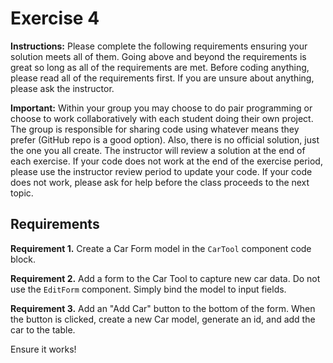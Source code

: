 # Exercise 4

**Instructions:** Please complete the following requirements ensuring your solution meets all of them. Going above and beyond the requirements is great so long as all of the requirements are met. Before coding anything, please read all of the requirements first. If you are unsure about anything, please ask the instructor.

**Important:** Within your group you may choose to do pair programming or choose to work collaboratively with each student doing their own project. The group is responsible for sharing code using whatever means they prefer (GitHub repo is a good option). Also, there is no official solution, just the one you all create. The instructor will review a solution at the end of each exercise. If your code does not work at the end of the exercise period, please use the instructor review period to update your code. If your code does not work, please ask for help before the class proceeds to the next topic.

## Requirements

**Requirement 1.** Create a Car Form model in the `CarTool` component code block.

**Requirement 2.** Add a form to the Car Tool to capture new car data. Do not use the `EditForm` component. Simply bind the model to input fields.

**Requirement 3.** Add an "Add Car" button to the bottom of the form. When the button is clicked, create a new Car model, generate an id, and add the car to the table.

Ensure it works!